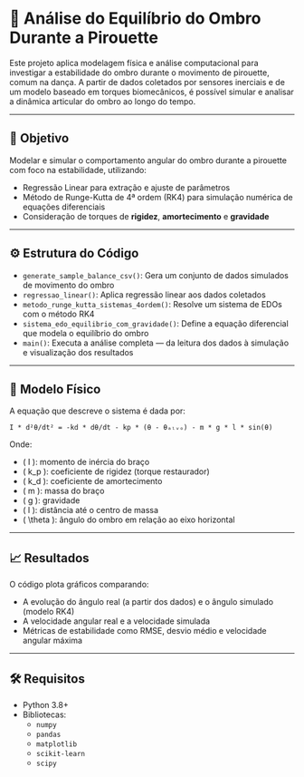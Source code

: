 # 🎯 Análise do Equilíbrio do Ombro Durante a Pirouette

Este projeto aplica modelagem física e análise computacional para investigar a estabilidade do ombro durante o movimento de pirouette, comum na dança. A partir de dados coletados por sensores inerciais e de um modelo baseado em torques biomecânicos, é possível simular e analisar a dinâmica articular do ombro ao longo do tempo.

---

## 🧠 Objetivo

Modelar e simular o comportamento angular do ombro durante a pirouette com foco na estabilidade, utilizando:

- Regressão Linear para extração e ajuste de parâmetros
- Método de Runge-Kutta de 4ª ordem (RK4) para simulação numérica de equações diferenciais
- Consideração de torques de **rigidez**, **amortecimento** e **gravidade**

---

## ⚙️ Estrutura do Código

- `generate_sample_balance_csv()`: Gera um conjunto de dados simulados de movimento do ombro
- `regressao_linear()`: Aplica regressão linear aos dados coletados
- `metodo_runge_kutta_sistemas_4ordem()`: Resolve um sistema de EDOs com o método RK4
- `sistema_edo_equilibrio_com_gravidade()`: Define a equação diferencial que modela o equilíbrio do ombro
- `main()`: Executa a análise completa — da leitura dos dados à simulação e visualização dos resultados

---

## 🧪 Modelo Físico

A equação que descreve o sistema é dada por:

```I * d²θ/dt² = -kd * dθ/dt - kp * (θ - θₐₗᵥₒ) - m * g * l * sin(θ)```

Onde:

- \( I \): momento de inércia do braço
- \( k_p \): coeficiente de rigidez (torque restaurador)
- \( k_d \): coeficiente de amortecimento
- \( m \): massa do braço
- \( g \): gravidade
- \( l \): distância até o centro de massa
- \( \theta \): ângulo do ombro em relação ao eixo horizontal

---

## 📈 Resultados

O código plota gráficos comparando:

- A evolução do ângulo real (a partir dos dados) e o ângulo simulado (modelo RK4)
- A velocidade angular real e a velocidade simulada
- Métricas de estabilidade como RMSE, desvio médio e velocidade angular máxima

---

## 🛠️ Requisitos

- Python 3.8+
- Bibliotecas:
  - `numpy`
  - `pandas`
  - `matplotlib`
  - `scikit-learn`
  - `scipy`
